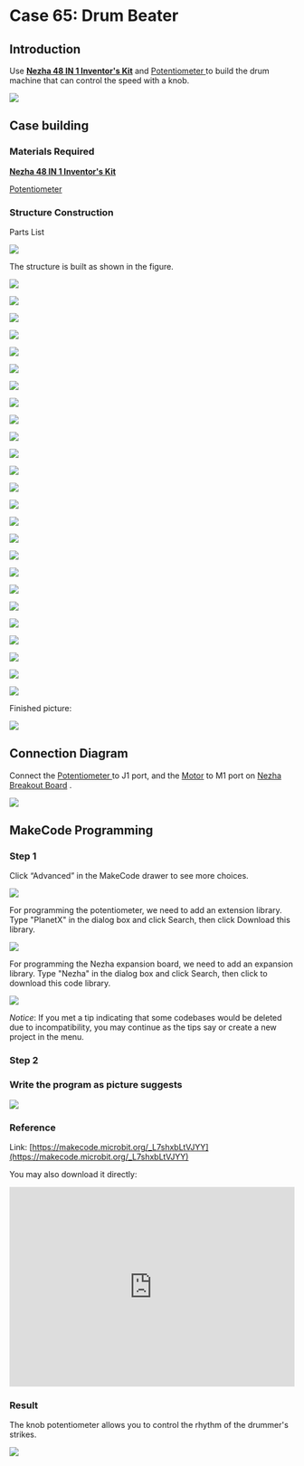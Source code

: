 # Case 65: Drum Beater
## Introduction

Use **[Nezha 48 IN 1 Inventor's Kit](https://www.elecfreaks.com/nezha-inventor-s-kit-for-micro-bit-without-micro-bit-board.html)** and [Potentiometer ](https://www.elecfreaks.com/planetx-trimpot.html)to build the drum machine that can control the speed with a knob.

![](./images/neza-inventor-s-kit-case-65-01.png)

## Case building

### Materials Required

 **[Nezha 48 IN 1 Inventor's Kit](https://www.elecfreaks.com/nezha-inventor-s-kit-for-micro-bit-without-micro-bit-board.html)** 

[Potentiometer ](https://www.elecfreaks.com/planetx-trimpot.html)

### Structure Construction

Parts List

![](./images/neza-inventor-s-kit-case-65-02.png)


The structure is built as shown in the figure.

![](./images/neza-inventor-s-kit-step-65-01.png)

![](./images/neza-inventor-s-kit-step-65-02.png)

![](./images/neza-inventor-s-kit-step-65-03.png)

![](./images/neza-inventor-s-kit-step-65-04.png)

![](./images/neza-inventor-s-kit-step-65-05.png)

![](./images/neza-inventor-s-kit-step-65-06.png)

![](./images/neza-inventor-s-kit-step-65-07.png)

![](./images/neza-inventor-s-kit-step-65-08.png)

![](./images/neza-inventor-s-kit-step-65-09.png)

![](./images/neza-inventor-s-kit-step-65-10.png)

![](./images/neza-inventor-s-kit-step-65-11.png)

![](./images/neza-inventor-s-kit-step-65-12.png)

![](./images/neza-inventor-s-kit-step-65-13.png)

![](./images/neza-inventor-s-kit-step-65-14.png)

![](./images/neza-inventor-s-kit-step-65-15.png)

![](./images/neza-inventor-s-kit-step-65-16.png)

![](./images/neza-inventor-s-kit-step-65-17.png)

![](./images/neza-inventor-s-kit-step-65-18.png)

![](./images/neza-inventor-s-kit-step-65-19.png)

![](./images/neza-inventor-s-kit-step-65-20.png)

![](./images/neza-inventor-s-kit-step-65-21.png)

![](./images/neza-inventor-s-kit-step-65-22.png)

![](./images/neza-inventor-s-kit-step-65-23.png)

![](./images/neza-inventor-s-kit-step-65-24.png)

![](./images/neza-inventor-s-kit-step-65-25.png)

Finished picture:

![](./images/neza-inventor-s-kit-step-65-26.png)



## Connection Diagram

 Connect the [Potentiometer ](https://www.elecfreaks.com/planetx-trimpot.html) to J1 port, and the [Motor](https://www.elecfreaks.com/geekservo-motor-2kg-compatible-with-lego.html) to M1 port on [Nezha Breakout Board](https://www.elecfreaks.com/nezha-breakout-board.html) .

![](./images/neza-inventor-s-kit-case-65-03.png)

## MakeCode Programming

### Step 1

Click “Advanced” in the MakeCode drawer to see more choices.

![](./images/neza-inventor-s-kit-case-37-04.png)

For programming the potentiometer, we need to add an extension library. Type "PlanetX" in the dialog box and click Search, then click Download this library.

![](./images/neza-inventor-s-kit-case-37-05.png)

For programming the Nezha expansion board, we need to add an expansion library. Type "Nezha" in the dialog box and click Search, then click to download this code library.

![](./images/neza-inventor-s-kit-case-37-06.png)

*Notice*: If you met a tip indicating that some codebases would be deleted due to incompatibility, you may continue as the tips say or create a new project in the menu.

### Step 2

### Write the program as picture suggests

![](./images/neza-inventor-s-kit-case-65-07.png)


### Reference

Link: [https://makecode.microbit.org/_L7shxbLtVJYY](https://makecode.microbit.org/_L7shxbLtVJYY)

You may also download it directly:

<div style="position:relative;height:0;padding-bottom:70%;overflow:hidden;"><iframe style="position:absolute;top:0;left:0;width:100%;height:100%;" src="https://makecode.microbit.org/#pub:_L7shxbLtVJYY" frameborder="0" sandbox="allow-popups allow-forms allow-scripts allow-same-origin"></iframe></div>  

### Result

The knob potentiometer allows you to control the rhythm of the drummer's strikes.

![](./images/neza-inventor-s-kit-case-65.gif)
